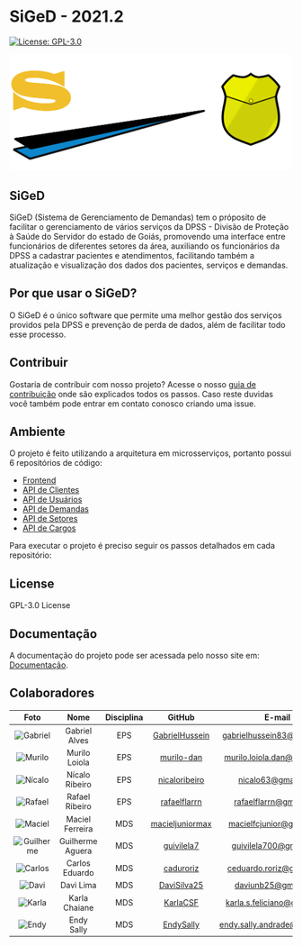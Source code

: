 # SiGeD - 2021.2

[![License: GPL-3.0](https://img.shields.io/badge/License-GPL3-blue.svg)](https://opensource.org/licenses/gpl-3.0.html)

![SiGeD Logo](./docs/assets/img/logo/SiGeD_Logo.png)

## SiGeD
  SiGeD (Sistema de Gerenciamento de Demandas) tem o próposito de facilitar o gerenciamento de vários serviços da DPSS - Divisão de Proteção à Saúde do Servidor do estado de Goiás, promovendo uma interface entre funcionários de diferentes setores da área, auxiliando os funcionários da DPSS a cadastrar pacientes e atendimentos, facilitando também a atualização e visualização dos dados dos pacientes, serviços e demandas. 

## Por que usar o SiGeD?
O SiGeD é o único software que permite uma melhor gestão dos serviços providos pela DPSS e prevenção de perda de dados, além de facilitar todo esse processo.  

## Contribuir
Gostaria de contribuir com nosso projeto? Acesse o nosso [guia de contribuição](docs/CONTRIBUTING.md) onde são explicados todos os passos.
Caso reste duvidas você também pode entrar em contato conosco criando uma issue. 

## Ambiente
O projeto é feito utilizando a arquitetura em microsserviços, portanto possui 6 repositórios de código:
- [Frontend](https://github.com/fga-eps-mds/2021-2-SiGeD-Frontend)
- [API de Clientes](https://github.com/fga-eps-mds/2021-2-SiGeD-Clients)
- [API de Usuários](https://github.com/fga-eps-mds/2021-2-SiGeD-Users)
- [API de Demandas](https://github.com/fga-eps-mds/2021-2-SiGeD-Demands)
- [API de Setores](https://github.com/fga-eps-mds/2021-2-SiGeD-Sectors)
- [API de Cargos](https://github.com/fga-eps-mds/2021-2-SiGeD-Cargos)

Para executar o projeto é preciso seguir os passos detalhados em cada repositório:

## License

GPL-3.0 License

## Documentação

A documentação do projeto pode ser acessada pelo nosso site em: [Documentação](https://fga-eps-mds.github.io/2021-2-SiGeD-Doc/).


## Colaboradores
|Foto | Nome | Disciplina | GitHub | E-mail |
|:--:|:--:|:--:|:--:|:--:|
| ![Gabriel](https://avatars.githubusercontent.com/u/38799575?v=4) | Gabriel Alves | EPS | [GabrielHussein](https://github.com/GabrielHussein) | gabrielhussein83@gmail.com |
| ![Murilo](https://avatars.githubusercontent.com/u/48605413?v=4) | Murilo Loiola | EPS | [murilo-dan](https://github.com/murilo-dan) | murilo.loiola.dan@gmail.com |
| ![Nícalo](https://avatars.githubusercontent.com/u/43839214?v=4) | Nícalo Ribeiro | EPS | [nicaloribeiro](https://github.com/nicaloribeiro)| nicalo63@gmail.com |
| ![Rafael](https://avatars.githubusercontent.com/u/37155530?v=4) | Rafael Ribeiro | EPS | [rafaelflarrn](https://github.com/rafaelflarrn)| rafaelflarrn@gmail.com |
| ![Maciel](https://avatars.githubusercontent.com/u/66387901?v=4) | Maciel Ferreira | MDS | [macieljuniormax](https://github.com/macieljuniormax)| macielfcjunior@gmail.com |
| ![Guilherme](https://avatars.githubusercontent.com/u/24920267?v=4) | Guilherme Aguera | MDS | [guivilela7](https://github.com/guivilela7)| guivilela700@gmail.com |
| ![Carlos](https://avatars.githubusercontent.com/u/77363222?v=4) | Carlos Eduardo | MDS | [caduroriz](https://github.com/caduroriz)| ceduardo.roriz@gmail.com |
| ![Davi](https://avatars.githubusercontent.com/u/79341819?v=4) | Davi Lima | MDS | [DaviSilva25](https://github.com/DaviSilva25)| daviunb25@gmail.com |
| ![Karla](https://avatars.githubusercontent.com/u/78981063?v=4) | Karla Chaiane | MDS | [KarlaCSF](https://github.com/KarlaCSF)| karla.s.feliciano@gmail.com |
| ![Endy](https://avatars.githubusercontent.com/u/92489401?v=4) | Endy Sally | MDS | [EndySally](https://github.com/EndySally)| endy.sally.andrade@gmail.com |

